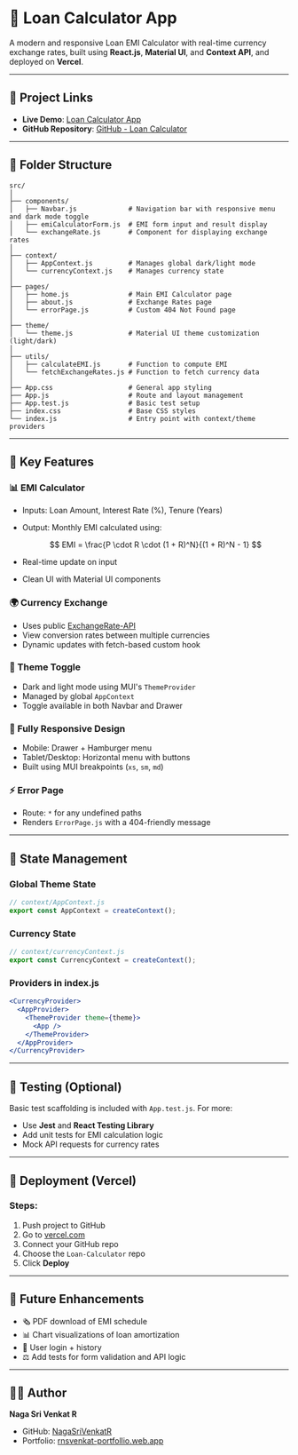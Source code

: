 # 🤢 Loan Calculator App

A modern and responsive Loan EMI Calculator with real-time currency exchange rates, built using **React.js**, **Material UI**, and **Context API**, and deployed on **Vercel**.

---

## 🔗 Project Links

* **Live Demo**: [Loan Calculator App](https://loan-calculator-naga-sri-venkat-rs-projects.vercel.app/)
* **GitHub Repository**: [GitHub - Loan Calculator](https://github.com/NagaSriVenkatR/Loan-Calculator)

---

## 📁 Folder Structure

```
src/
│
├── components/
│   ├── Navbar.js             # Navigation bar with responsive menu and dark mode toggle
│   ├── emiCalculatorForm.js  # EMI form input and result display
│   └── exchangeRate.js       # Component for displaying exchange rates
│
├── context/
│   ├── AppContext.js         # Manages global dark/light mode
│   └── currencyContext.js    # Manages currency state
│
├── pages/
│   ├── home.js               # Main EMI Calculator page
│   ├── about.js              # Exchange Rates page
│   └── errorPage.js          # Custom 404 Not Found page
│
├── theme/
│   └── theme.js              # Material UI theme customization (light/dark)
│
├── utils/
│   ├── calculateEMI.js       # Function to compute EMI
│   └── fetchExchangeRates.js # Function to fetch currency data
│
├── App.css                   # General app styling
├── App.js                    # Route and layout management
├── App.test.js               # Basic test setup
├── index.css                 # Base CSS styles
└── index.js                  # Entry point with context/theme providers
```

---

## 🤩 Key Features

### 📊 EMI Calculator

* Inputs: Loan Amount, Interest Rate (%), Tenure (Years)
* Output: Monthly EMI calculated using:

  $$
  EMI = \frac{P \cdot R \cdot (1 + R)^N}{(1 + R)^N - 1}
  $$
* Real-time update on input
* Clean UI with Material UI components

### 🌍 Currency Exchange

* Uses public [ExchangeRate-API](https://www.exchangerate-api.com/)
* View conversion rates between multiple currencies
* Dynamic updates with fetch-based custom hook

### 🌙 Theme Toggle

* Dark and light mode using MUI's `ThemeProvider`
* Managed by global `AppContext`
* Toggle available in both Navbar and Drawer

### 📱 Fully Responsive Design

* Mobile: Drawer + Hamburger menu
* Tablet/Desktop: Horizontal menu with buttons
* Built using MUI breakpoints (`xs`, `sm`, `md`)

### ⚡ Error Page

* Route: `*` for any undefined paths
* Renders `ErrorPage.js` with a 404-friendly message

---

## 🧠 State Management

### Global Theme State

```js
// context/AppContext.js
export const AppContext = createContext();
```

### Currency State

```js
// context/currencyContext.js
export const CurrencyContext = createContext();
```

### Providers in index.js

```jsx
<CurrencyProvider>
  <AppProvider>
    <ThemeProvider theme={theme}>
      <App />
    </ThemeProvider>
  </AppProvider>
</CurrencyProvider>
```

---

## 🧪 Testing (Optional)

Basic test scaffolding is included with `App.test.js`. For more:

* Use **Jest** and **React Testing Library**
* Add unit tests for EMI calculation logic
* Mock API requests for currency rates

---

## 🚀 Deployment (Vercel)

### Steps:

1. Push project to GitHub
2. Go to [vercel.com](https://vercel.com/)
3. Connect your GitHub repo
4. Choose the `Loan-Calculator` repo
5. Click **Deploy**

---

## 📄 Future Enhancements

* 🗞 PDF download of EMI schedule
* 📊 Chart visualizations of loan amortization
* 👤 User login + history
* ⚖ Add tests for form validation and API logic

---

## 👨‍💼 Author

**Naga Sri Venkat R**

* GitHub: [NagaSriVenkatR](https://github.com/NagaSriVenkatR)
* Portfolio: [rnsvenkat-portfollio.web.app](https://rnsvenkat-portfollio.web.app)

